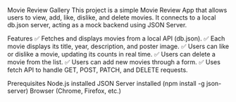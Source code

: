 Movie Review Gallery
This project is a simple Movie Review App that allows users to view, add, like, dislike, and delete movies. It connects to a local db.json server, acting as a mock backend using JSON Server.

Features
✅ Fetches and displays movies from a local API (db.json).
✅ Each movie displays its title, year, description, and poster image.
✅ Users can like or dislike a movie, updating its counts in real time.
✅ Users can delete a movie from the list.
✅ Users can add new movies through a form.
✅ Uses fetch API to handle GET, POST, PATCH, and DELETE requests.

Prerequisites
Node.js installed
JSON Server installed (npm install -g json-server)
Browser (Chrome, Firefox, etc.)